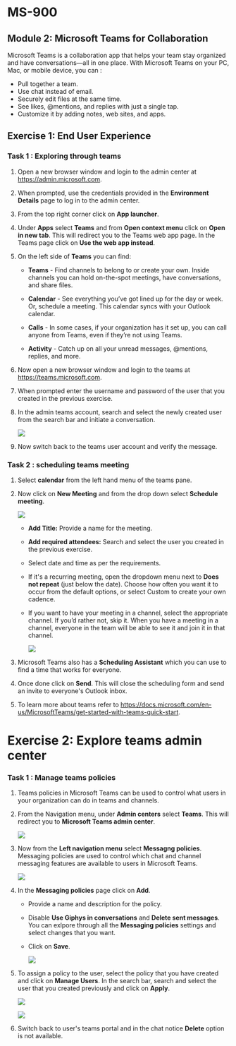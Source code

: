 # MS-900

## Module 2: Microsoft Teams for Collaboration  

  Microsoft Teams is a collaboration app that helps your team stay organized and have conversations—all in one place. With Microsoft Teams on your PC, Mac, or mobile device, you  can :
  
   * Pull together a team.
   * Use chat instead of email.
   * Securely edit files at the same time.
   * See likes, @mentions, and replies with just a single tap.
   * Customize it by adding notes, web sites, and apps. 

## Exercise 1: End User Experience 

### Task 1 : Exploring through teams

1. Open a new browser window and login to the admin center at https://admin.microsoft.com.

1. When prompted, use the credentials provided in the **Environment Details** page to log in to the admin center.

1. From the top right corner click on **App launcher**.

1. Under **Apps** select **Teams** and from **Open context menu** click on **Open in new tab**. This will redirect you to the Teams web app page. In the Teams page click on **Use the web app instead**.

1. On the left side of **Teams** you can find: 

      - **Teams** - Find channels to belong to or create your own. Inside channels you can hold on-the-spot meetings, have conversations, and share files.

      - **Calendar** - See everything you’ve got lined up for the day or week. Or, schedule a meeting. This calendar syncs with your Outlook calendar.

      - **Calls** - In some cases, if your organization has it set up, you can call anyone from Teams, even if they’re not using Teams.

      - **Activity** - Catch up on all your unread messages, @mentions, replies, and more.

1. Now open a new browser window and login to the teams at https://teams.microsoft.com.

1. When prompted enter the username and password of the user that you created in the previous exercise.

1. In the admin teams account, search and select the newly created user from the search bar and initiate a conversation.

   ![](Images/img40.png)

1. Now switch back to the teams user account and verify the message.

### Task 2 : scheduling teams meeting

1. Select **calendar** from the left hand menu of the teams pane. 

1. Now click on  **New Meeting** and from the drop down select **Schedule meeting**. 
  
   ![](Images/img41.png)
   
   - **Add Title:** Provide a name for the meeting.
   
   - **Add required attendees:** Search and select the user you created in the previous exercise.
   
   - Select date and time as per the requirements.
   
   - If it's a recurring meeting, open the dropdown menu next to **Does not repeat** (just below the date). Choose how often you want it to occur from the default options, or select Custom to create your own cadence.
   
   - If you want to have your meeting in a channel, select the appropriate channel. If you’d rather not, skip it. When you have a meeting in a channel, everyone in the team will be able to see it and join it in that channel.
   
       ![](Images/img42.png)
   
1. Microsoft Teams also has a **Scheduling Assistant** which you can use to find a time that works for everyone. 

1. Once done click on **Send**. This will close the scheduling form and send an invite to everyone's Outlook inbox.

1. To learn more about teams refer to https://docs.microsoft.com/en-us/MicrosoftTeams/get-started-with-teams-quick-start.
   
# Exercise 2: Explore teams admin center 

### Task 1 :  Manage teams policies 

1. Teams policies in Microsoft Teams can be used to control what users in your organization can do in teams and channels.

1. From the Navigation menu, under **Admin centers** select **Teams**. This will redirect you to **Microsoft Teams admin center**.

   ![](Images/img43.png)

1. Now from the **Left navigation menu** select **Messagng policies**. Messaging policies are used to control which chat and channel messaging features are available to users in Microsoft Teams.

   ![](Images/img44.png)

1. In the **Messaging policies** page click on **Add**. 

   - Provide a name and description for the policy.
   
   - Disable **Use Giphys in conversations** and **Delete sent messages**. You can exlpore through all the **Messaging policies** settings and select changes that you want.
   
   - Click on **Save**.
    
     ![](Images/img45.png)
   
1. To assign a policy to the user, select the policy that you have created and click on **Manage Users**. In the search bar, search and select the user that you created previously and click on **Apply**.
 
   ![](Images/img46.png)
   
   ![](Images/img47.png)

1. Switch back to user's teams portal and in the chat notice **Delete** option is not available.


   
   





